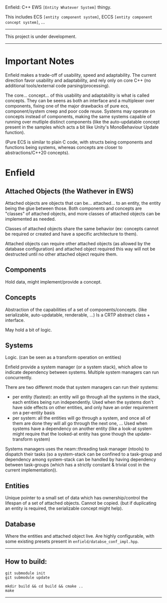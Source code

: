 

Enfield: C++ EWS `[Entity Whatever System]` thingy.

This includes ECS `[entity component system]`, ECCS `[entity component concept system]`, ...

---

This project is under development.

---


# Important Notes

Enfield makes a trade-off of usability, speed and adaptability.
The current direction favor usability and adaptability, and rely only on core C++ (no additional tools/external code parsing/processing).

The core... concept... of this usability and adaptability is what is called concepts.
They can be seens as both an interface and a multiplexer over components, fixing one of the major drawbacks of pure ecs, component/system creep and poor code reuse.
Systems may operate on concepts instead of components, making the same systems capable of running over mutliple distinct components (like the auto-updatable concept present in the samples which acts a bit like Unity's MonoBehaviour Update function).

(Pure ECS is similar to plain C code, with structs being components and functions being systems, whereas concepts are closer to abstractions/C++20 concepts).

# Enfield

## Attached Objects (the Wathever in EWS)

Attached objects are objects that can be... attached... to an entity, the entity being the glue between those.
Both components and concepts are "classes" of attached objects, and more classes of attached objects can be implemented as needed.

Classes of attached objects share the same behavior (ex: concepts cannot be required or created and have a specific architecture to them).

Attached objects can require other attached objects (as allowed by the database configuration) and attached object required this way will not be destructed until no other attached object require them.

## Components

Hold data, might implement/provide a concept.

## Concepts

Abstraction of the capabilities of a set of components/concepts. (like serializable, auto-updatable, renderable, ...)
Is a CRTP abstract class + interface.

May hold a bit of logic.

## Systems

Logic. (can be seen as a transform operation on entities)

Enfield provide a system manager (or a system stack), which allow to indicate dependency between systems.
Multiple system managers can run concurrently.

There are two different mode that system managers can run their systems:
 - per entity (fastest): an entity will go through all the systems in the stack, each entities being run independently.
   Used when the systems don't have side effects on other entities, and only have an order requirement on a per-entity basis
 - per system: all the entities will go through a system, and once all of them are done they will all go through the next one, ...
   Used when systems have a dependency on another entity (like a look-at system might require that the looked-at entity has gone though the update-transform system)

Systems managers uses the neam::threading task manager (ntools) to dispatch their tasks (so a system-stack can be confined to a task-group and dependency among system-stack can be handled by having dependency between task-groups (which has a strictly constant & trivial cost in the current implementation)).

## Entities

Unique pointer to a small set of data which has ownership/control the lifespan of a set of attached objects.
Cannot be copied. (but if duplicating an entity is required, the serializable concept might help).

## Database

Where the entities and attached object live.
Are highly configurable, with some existing presets present in `enfield/databse_conf_impl.hpp`.

---

## How to build:
```
git submodule init
git submodule update

mkdir build && cd build && cmake ..
make
```

---
